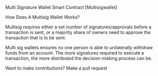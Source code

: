 Multi Signature Wallet Smart Contract [Multisigwallet]

How Does A Multisig Wallet Works?

Multisig requires either a set number of signatures/approvals before a transaction is sent, or a majority share of owners need to approve the transaction that is to be sent.

Multi sig wallets ensures no one person is able to unilaterally withdraw funds from an account. The more signatures required to execute a transaction, the more distributed the decision-making process can be.

Want to make contributions? Make a pull request